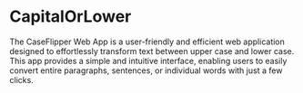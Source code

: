 # CapitalOrLower
The CaseFlipper Web App is a user-friendly and efficient web application designed to effortlessly transform text between upper case and lower case. This app provides a simple and intuitive interface, enabling users to easily convert entire paragraphs, sentences, or individual words with just a few clicks.
